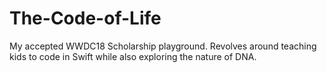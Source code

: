 # The-Code-of-Life
My accepted WWDC18 Scholarship playground. Revolves around teaching kids to code in Swift while also exploring the nature of DNA.
